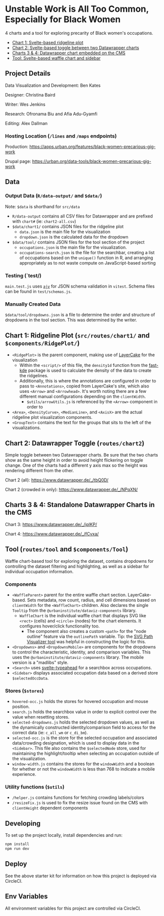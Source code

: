 # Unstable Work is All Too Common, Especially for Black Women

4 charts and a tool for exploring precarity of Black women's occupations.

- [Chart 1: Svelte-based ridgeline plot](#chart-1-ridgeline-plot-srcrouteschart1-and-componentsridgeplot)
- [Chart 2: Svelte-based toggle between two Datawrapper charts](#chart-2-datawrapper-toggle-routeschart2)
- [Charts 3 & 4: Datawrapper chart embedded on the CMS](#charts-3--4-standalone-datawrapper-charts-in-the-cms)
- [Tool: Svelte-based waffle chart and sidebar](#tool-routestool-and-componentstool)

## Project Details

Data Visualization and Development: Ben Kates

Designer: Christina Baird

Writer: Wes Jenkins

Research: Ofronama Biu and Afia Adu-Gyamfi

Editing: Alex Dallman

### Hosting Location (`/lines` and `/maps` endpoints)

Production: https://apps.urban.org/features/black-women-precarious-gig-work

Drupal page: https://urban.org/data-tools/black-women-precarious-gig-work

## Data

### Output Data (`R/data-output/` and `$data/`)

Note: `$data` is shorthand for `src/data`

- `R/data-output` contains all CSV files for Datawrapper and are prefixed with `chart#` (ie: `chart2-all.csv`)
- `$data/chart1/` contains JSON files for the ridgeline plot
  - `data.json` is the main file for the visualization
  - `dropdown.json` is the calculated data for the dropdown
- `$data/tool/` contains JSON files for the tool section of the project
  - `occupations.json` is the main file for the visualization.
  - `occupations-search.json` is the file for the searchbar, creating a list of occupations based on the `unique()` function in R, and arranging appropriately as to not waste compute on JavaScript-based sorting

### Testing (`test/)

`main.test.js` uses [`ajv`](https://ajv.js.org/) for JSON schema validation in `vitest`. Schema files can be found in `test/schemas.js`.

### Manually Created Data

`$data/tool/dropdowns.json` is a file to determine the order and structure of dropdowns in the tool section. This was determined by the writer.

## Chart 1: Ridgeline Plot (`src/routes/chart1/` and `$components/RidgePlot/`)

- `<RidgePlot>` is the parent component, making use of [LayerCake](https://layercake.graphics/) for the visualization
  - Within the `<script/>` of this file, the `density1d` function from the [fast-kde](https://www.npmjs.com/package/fast-kde) package is used to calculate the density of the data to create the ridgelines.
  - Additionally, this is where the annotations are configured in order to pass to `<Annotations>`, copied from LayerCake's site, which also uses `<Arrow>` and `<Arrowhead>`. It's worth noting there are a few different manual configurations depending on the `clientWidth`.
    - `$utils/arrowUtils.js` is referenced by the `<Arrow>` component in order to
- `<Area>`, `<DensityCurve>`, `<MedianLine>`, and `<AxisX>` are the actual ridgeline plot visualization components.
- `<GroupText>` contains the text for the groups that sits to the left of the visualizations.

## Chart 2: Datawrapper Toggle (`routes/chart2`)

Simple toggle between two Datawrapper charts. Be sure that the two charts show as the same height in order to avoid height flickering on toggle change. One of the charts had a different y axis max so the height was rendering different from the other.

Chart 2 (all): https://www.datawrapper.de/_/tbQ0D/

Chart 2 (crowded in only): https://www.datawrapper.de/_/NPqXN/

## Charts 3 & 4: Standalone Datawrapper Charts in the CMS

Chart 3: https://www.datawrapper.de/_/iplKP/

Chart 4: https://www.datawrapper.de/_/fCvxa/

## Tool (`routes/tool` and `$components/Tool`)

Waffle chart-based tool for exploring the dataset, contains dropdowns for controlling the dataset filtering and highlighting, as well as a sidebar for individual occupation information.

### Components

- `<WaffleParent>` parent for the entire waffle chart section. LayerCake-based. Sets metadata, row count, radius, and cell dimensions based on `clientWidth` for the `<WaffleChart>` children. Also declares the single `Tooltip` from the `@urbaninstitute/dataviz-components` library.
  - `WaffleChart` is the individual waffle chart that displays SVG like `<rect>` (cells) and `<circle>` (nodes) for the chart elements. It configures hover/click functionality too.
    - The component also creates a custom `<path>` for the "node outline" feature via the `outlinePath` variable. Tip: the [SVG Path Visualizer tool](https://svg-path-visualizer.netlify.app/#M%200%200%20H%20100%20V%2050%20H%2020%20V%20100%20H%200%20L%200%200) was helpful in constructing the logic for this.
- `<Dropdowns>` and `<DropdownsMobile>` are components for the dropdowns to control the characteristic, identity, and comparison variables. This uses the `@urbaninstitute/dataviz-components` library. The mobile version is a "madlibs" style.
- `<Search>` uses [svelte-typeahead](https://github.com/metonym/svelte-typeahead) for a searchbox across occupations.
- `<Sidebar>` displays associated occupation data based on a derived store `$selectedOccData`.

### Stores (`$stores`)

- `hovered-occ.js` holds the stores for hovered occupation and mouse position.
- `search.js` holds the searchbox value in order to explicit control over the value when resetting stores.
- `selected-dropdowns.js` holds the selected dropdown values, as well as the dynamically constructed identity/comparison field to access for the correct data (ie: `c_all_wm` or `c_di_bm`).
- `selected-occ.js` is the store for the selected occupation and associated data/crowding designation, which is used to display data in the `<Sidebar>`. This file also contains the `$selectedNode` store, used for maintaining the highlight/tooltip when selecting an occupation outside of the visualization.
- `window-width.js` contains the stores for the `windowWidth` and a boolean for whether or not the `windowWidth` is less than 768 to indicate a mobile experience.

### Utility functions (`$utils`)

- `/helper.js` contains functions for fetching crowding labels/colors
- `/resizeFix.js` is used to fix the resize issue found on the CMS with `clientHeight` dependent components

## Developing

To set up the project locally, install dependencies and run:

```sh
npm install
npm run dev
```

## Deploy

See the above starter kit for information on how this project is deployed via CircleCI.

## Env Variables

All environment variables for this project are controlled via CircleCI.
